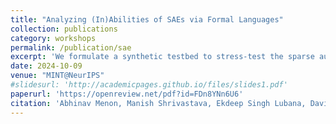 ```yaml
---
title: "Analyzing (In)Abilities of SAEs via Formal Languages"
collection: publications
category: workshops
permalink: /publication/sae
excerpt: 'We formulate a synthetic testbed to stress-test the sparse autoencoder (SAE) approach to interpretability in the text domain, using formal languages.'
date: 2024-10-09
venue: "MINT@NeurIPS"
#slidesurl: 'http://academicpages.github.io/files/slides1.pdf'
paperurl: 'https://openreview.net/pdf?id=FDn8YNn6U6'
citation: 'Abhinav Menon, Manish Shrivastava, Ekdeep Singh Lubana, David Krueger'
---
```

